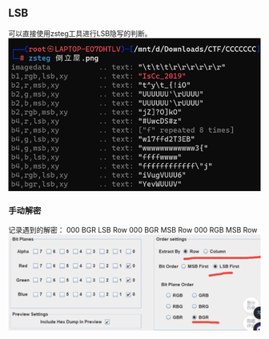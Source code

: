 ## LSB
可以直接使用zsteg工具进行LSB隐写的判断。
![](../../../attachments/Pasted%20image%2020230717214042.png)
### 手动解密
记录遇到的解密：
000 BGR LSB Row
000 BGR MSB Row
000 RGB MSB Row
![](../../../attachments/Pasted%20image%2020230709000756.png)